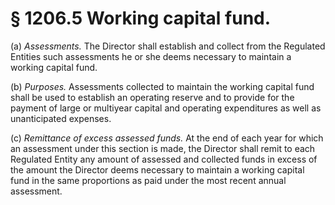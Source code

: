 # § 1206.5   Working capital fund.

(a) *Assessments.* The Director shall establish and collect from the Regulated Entities such assessments he or she deems necessary to maintain a working capital fund.


(b) *Purposes.* Assessments collected to maintain the working capital fund shall be used to establish an operating reserve and to provide for the payment of large or multiyear capital and operating expenditures as well as unanticipated expenses.


(c) *Remittance of excess assessed funds.* At the end of each year for which an assessment under this section is made, the Director shall remit to each Regulated Entity any amount of assessed and collected funds in excess of the amount the Director deems necessary to maintain a working capital fund in the same proportions as paid under the most recent annual assessment.




